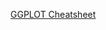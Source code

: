 [GGPLOT Cheatsheet](https://www.maths.usyd.edu.au/u/UG/SM/STAT3022/r/current/Misc/data-visualization-2.1.pdf)

